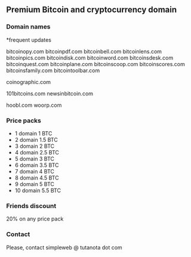 ## Premium Bitcoin and cryptocurrency domain

### Domain names
*frequent updates

bitcoinopy.com
bitcoinpdf.com
bitcoinbell.com
bitcoinlens.com
bitcoinpics.com
bitcoindisk.com
bitcoinword.com
bitcoinsdesk.com
bitcoinquest.com
bitcoinplane.com
bitcoinscoop.com
bitcoinscores.com
bitcoinsfamily.com
bitcointoolbar.com

coinographic.com

101bitcoins.com
newsinbitcoin.com

hoobl.com
woorp.com

### Price packs
- 1 domain 1 BTC
- 2 domain 1.5 BTC
- 3 domain 2 BTC
- 4 domain 2.5 BTC
- 5 domain 3 BTC
- 6 domain 3.5 BTC
- 7 domain 4 BTC
- 8 domain 4.5 BTC
- 9 domain 5 BTC
- 10 domain 5.5 BTC

### Friends discount
20% on any price pack

### Contact
Please, contact simpleweb @ tutanota dot com 
